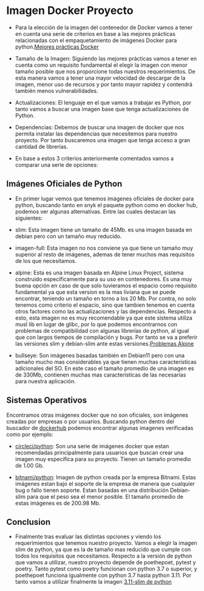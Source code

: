 # Imagen Docker Proyecto

* Para la elección de la imagen del contenedor de Docker vamos a tener en cuenta una serie de criterios en base a las mejores prácticas relacionadas con el empaquetamiento de imágenes Docker para python.[Mejores prácticas Docker](https://snyk.io/blog/best-practices-containerizing-python-docker/)

* Tamaño de la Imagen: Siguiendo las mejores prácticas vamos a tener en cuenta como un requisito fundamental el elegir la imagen con menor tamaño posible que nos proporcione todas nuestros requerimientos. De esta manera vamos a tener una mayor velocidad de descargar de la imagen, menor uso de recursos y por tanto mayor rapidez y contendrá también menos vulnerabilidades.

* Actualizaciones: El lenguaje en el que vamos a trabajar es Python, por tanto vamos a buscar una imagen base que tenga actualizaciones de Python.

* Dependencias: Debemos de buscar una imagen de docker que nos permita instalar las dependencias que necesitemos para nuestro proyecto. Por tanto buscaremos una imagen que tenga acceso a gran cantidad de librerías.

* En base a estos 3 criterios anteriormente comentados vamos a comparar una serie de opciones: 

## Imágenes Oficiales de Python

* En primer lugar vemos que tenemos imágenes oficiales de docker para python, buscando tanto en snyk el paquete python como en docker hub, podemos ver algunas alternativas. Entre las cuales destacan las siguientes:

* slim: Esta imagen tiene un tamaño de 45Mb. es una imagen basada en debian pero con un tamaño muy reducido.

* imagen-full: Esta imagen no nos conviene ya que tiene un tamaño muy superior al resto de imágenes, ademas de tener muchos mas requisitos de los que necesitamos.

* alpine: Esta es una imagen basada en Alpine Linux Project, sistema construido específicamente para su uso en contenedores. Es una muy buena opción en caso de que solo tuvieramos el espacio como requisito fundamental ya que esta version es la mas liviana que se puede encontrar, teniendo un tamaño en torno a los 20 Mb. Por contra, no solo tenemos como criterio el espacio, sino que tambien tenemos en cuenta otros factores como las actualizaciones y las dependencias. Respecto a esto, esta imagen no es muy recomendable ya que este sistema utiliza musl lib en lugar de glibc, por lo que podemos encontrarnos con problemas de compatibilidad con algunas librerías de python, al igual que con largos tiempos de compilación y bugs. Por tanto se va a preferir las versiones slim y debian-slim ante estas versiones.[Problemas Alpine](https://pythonspeed.com/articles/alpine-docker-python/)

* bullseye: Son imágenes basadas también en Debian11 pero con una tamaño mucho mas considerables ya que tienen muchas características adicionales del SO. En este caso el tamaño promedio de una imagen es de 330Mb, contienen muchas mas características de las necesarias para nuestra aplicación.


## Sistemas Operativos

Encontramos otras imágenes docker que no son oficiales, son imágenes creadas por empresas o por usuarios. Buscando python dentro del buscador de [dockerhub](https://hub.docker.com/search?q=python) podemos encontrar algunas imagenes verificadas como por ejemplo: 

* [circleci/python](https://hub.docker.com/r/circleci/python): Son una serie de imágenes docker que estan recomendadas principalmente para usuarios que buscan crear una imagen muy específica para su proyecto. Tienen un tamaño promedio de 1.00 Gb.

* [bitnami/python](https://hub.docker.com/r/bitnami/python): Imagen de python creada por la empresa Bitnami. Estas imágenes estan bajo el soporte de la empresa de manera que cualquier bug o fallo tienen soporte. Estan basadas en una distribución Debian-slim para que el peso sea el menor posible. El tamaño promedio de estas imágenes es de 200.98 Mb. 


## Conclusion

* Finalmente tras evaluar las distintas opciones y viendo los requerimientos que tenemos nuestro proyecto. Vamos a elegir la imagen slim de python, ya que es la de tamaño mas reducido que cumple con todos los requisitos que necesitamos. Respecto a la versión de python que vamos a utilizar, nuestro proyecto depende de poethepoet, pytest y poetry. Tanto pytest como poetry funcionan con python 3.7 o superior, y poethepoet funciona igualmente con python 3.7 hasta python 3.11. Por tanto vamos a utilizar finalmente la imagen [3.11-slim de python](https://hub.docker.com/layers/library/python/3.11-slim/images/sha256-7ae2d10e4bdc6f69ba2daf031647568fec08f3191621d7a5c8760abb236d16ab?context=explore)








